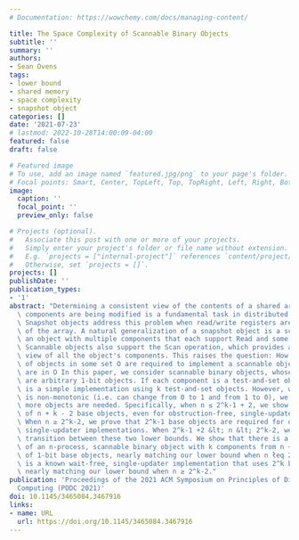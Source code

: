 ```yaml
---
# Documentation: https://wowchemy.com/docs/managing-content/

title: The Space Complexity of Scannable Binary Objects
subtitle: ''
summary: ''
authors:
- Sean Ovens
tags:
- lower bound
- shared memory
- space complexity
- snapshot object
categories: []
date: '2021-07-23'
# lastmod: 2022-10-28T14:00:09-04:00
featured: false
draft: false

# Featured image
# To use, add an image named `featured.jpg/png` to your page's folder.
# Focal points: Smart, Center, TopLeft, Top, TopRight, Left, Right, BottomLeft, Bottom, BottomRight.
image:
  caption: ''
  focal_point: ''
  preview_only: false

# Projects (optional).
#   Associate this post with one or more of your projects.
#   Simply enter your project's folder or file name without extension.
#   E.g. `projects = ["internal-project"]` references `content/project/deep-learning/index.md`.
#   Otherwise, set `projects = []`.
projects: []
publishDate: ''
publication_types:
- '1'
abstract: "Determining a consistent view of the contents of a shared array while its\
  \ components are being modified is a fundamental task in distributed algorithm design.\
  \ Snapshot objects address this problem when read/write registers are components\
  \ of the array. A natural generalization of a snapshot object is a scannable object,\
  \ an object with multiple components that each support Read and some other operations.\
  \ Scannable objects also support the Scan operation, which provides an instantaneous\
  \ view of all the object's components. This raises the question: How many instances\
  \ of objects in some set O are required to implement a scannable object whose components\
  \ are in O In this paper, we consider scannable binary objects, whose components\
  \ are arbitrary 1-bit objects. If each component is a test-and-set object, there\
  \ is a simple implementation using k test-and-set objects. However, when each component\
  \ is non-monotonic (i.e. can change from 0 to 1 and from 1 to 0), we prove that\
  \ more objects are needed. Specifically, when n ≤ 2^k-1 + 2, we show a lower bound\
  \ of n + k - 2 base objects, even for obstruction-free, single-updater implementations.\
  \ When n ≥ 2^k-2, we prove that 2^k-1 base objects are required for obstruction-free,\
  \ single-updater implementations. When 2^k-1 +2 &lt; n &lt; 2^k-2, we show a gradual\
  \ transition between these two lower bounds. We show that there is a lock-free implementation\
  \ of an n-process, scannable binary object with k components from n + k instances\
  \ of 1-bit base objects, nearly matching our lower bound when n łeq 2^k-1 + 2. There\
  \ is a known wait-free, single-updater implementation that uses 2^k base objects,\
  \ nearly matching our lower bound when n ≥ 2^k-2."
publication: 'Proceedings of the 2021 ACM Symposium on Principles of Distributed
  Computing (PODC 2021)'
doi: 10.1145/3465084.3467916
links:
- name: URL
  url: https://doi.org/10.1145/3465084.3467916
---
```

